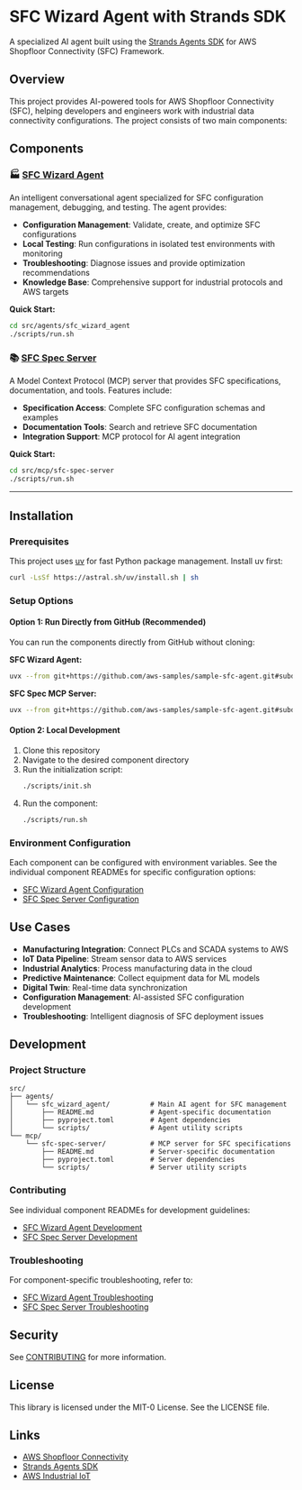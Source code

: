# SFC Wizard Agent with Strands SDK

A specialized AI agent built using the [Strands Agents SDK](https://github.com/strands-agents/sdk-python) for AWS Shopfloor Connectivity (SFC) Framework.

## Overview

This project provides AI-powered tools for AWS Shopfloor Connectivity (SFC), helping developers and engineers work with industrial data connectivity configurations. The project consists of two main components:

## Components

### 🏭 [SFC Wizard Agent](src/agents/sfc_wizard_agent/README.md)

An intelligent conversational agent specialized for SFC configuration management, debugging, and testing. The agent provides:

- **Configuration Management**: Validate, create, and optimize SFC configurations
- **Local Testing**: Run configurations in isolated test environments with monitoring
- **Troubleshooting**: Diagnose issues and provide optimization recommendations  
- **Knowledge Base**: Comprehensive support for industrial protocols and AWS targets

**Quick Start:**
```bash
cd src/agents/sfc_wizard_agent
./scripts/run.sh
```

### 📚 [SFC Spec Server](src/mcp/sfc-spec-server/README.md) 

A Model Context Protocol (MCP) server that provides SFC specifications, documentation, and tools. Features include:

- **Specification Access**: Complete SFC configuration schemas and examples
- **Documentation Tools**: Search and retrieve SFC documentation  
- **Integration Support**: MCP protocol for AI agent integration

**Quick Start:**
```bash
cd src/mcp/sfc-spec-server  
./scripts/run.sh
```

---

## Installation

### Prerequisites

This project uses [uv](https://astral.sh/uv) for fast Python package management. Install uv first:

```bash
curl -LsSf https://astral.sh/uv/install.sh | sh
```

### Setup Options

#### Option 1: Run Directly from GitHub (Recommended)

You can run the components directly from GitHub without cloning:

**SFC Wizard Agent:**
```bash
uvx --from git+https://github.com/aws-samples/sample-sfc-agent.git#subdirectory=src/agents/sfc_wizard_agent agent
```

**SFC Spec MCP Server:**
```bash
uvx --from git+https://github.com/aws-samples/sample-sfc-agent.git#subdirectory=src/mcp/sfc-spec-server sfc_spec
```

#### Option 2: Local Development

1. Clone this repository
2. Navigate to the desired component directory
3. Run the initialization script:
   ```bash
   ./scripts/init.sh
   ```
4. Run the component:
   ```bash
   ./scripts/run.sh
   ```

### Environment Configuration

Each component can be configured with environment variables. See the individual component READMEs for specific configuration options:

- [SFC Wizard Agent Configuration](src/agents/sfc_wizard_agent/README.md#configuration)
- [SFC Spec Server Configuration](src/mcp/sfc-spec-server/README.md#configuration)

## Use Cases

- **Manufacturing Integration**: Connect PLCs and SCADA systems to AWS
- **IoT Data Pipeline**: Stream sensor data to AWS services  
- **Industrial Analytics**: Process manufacturing data in the cloud
- **Predictive Maintenance**: Collect equipment data for ML models
- **Digital Twin**: Real-time data synchronization
- **Configuration Management**: AI-assisted SFC configuration development
- **Troubleshooting**: Intelligent diagnosis of SFC deployment issues

## Development

### Project Structure

```
src/
├── agents/
│   └── sfc_wizard_agent/          # Main AI agent for SFC management
│       ├── README.md              # Agent-specific documentation
│       ├── pyproject.toml         # Agent dependencies
│       └── scripts/               # Agent utility scripts
└── mcp/
    └── sfc-spec-server/           # MCP server for SFC specifications  
        ├── README.md              # Server-specific documentation
        ├── pyproject.toml         # Server dependencies
        └── scripts/               # Server utility scripts
```

### Contributing

See individual component READMEs for development guidelines:
- [SFC Wizard Agent Development](src/agents/sfc_wizard_agent/README.md#development)
- [SFC Spec Server Development](src/mcp/sfc-spec-server/README.md#development)

### Troubleshooting

For component-specific troubleshooting, refer to:
- [SFC Wizard Agent Troubleshooting](src/agents/sfc_wizard_agent/README.md#troubleshooting)
- [SFC Spec Server Troubleshooting](src/mcp/sfc-spec-server/README.md#troubleshooting)

## Security

See [CONTRIBUTING](CONTRIBUTING.md#security-issue-notifications) for more information.

## License

This library is licensed under the MIT-0 License. See the LICENSE file.

## Links

- [AWS Shopfloor Connectivity](https://github.com/aws-samples/shopfloor-connectivity)
- [Strands Agents SDK](https://github.com/strands-agents/sdk-python)
- [AWS Industrial IoT](https://aws.amazon.com/industrial/)
